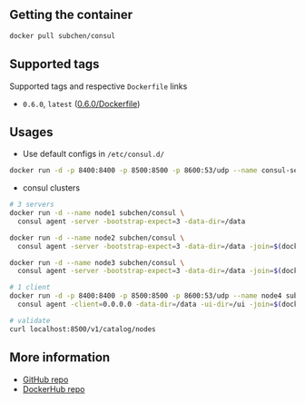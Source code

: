 ## Getting the container

```bash
docker pull subchen/consul
```


## Supported tags

Supported tags and respective `Dockerfile` links

* `0.6.0`, `latest` ([0.6.0/Dockerfile](https://github.com/subchen/docker-images/blob/master/consul/0.6.0/Dockerfile))


## Usages

* Use default configs in  `/etc/consul.d/`

```bash
docker run -d -p 8400:8400 -p 8500:8500 -p 8600:53/udp --name consul-server subchen/consul
```

* consul clusters

```bash
# 3 servers
docker run -d --name node1 subchen/consul \
  consul agent -server -bootstrap-expect=3 -data-dir=/data

docker run -d --name node2 subchen/consul \
  consul agent -server -bootstrap-expect=3 -data-dir=/data -join=$(docker inspect -f '{{.NetworkSettings.IPAddress}}' node1)

docker run -d --name node3 subchen/consul \
  consul agent -server -bootstrap-expect=3 -data-dir=/data -join=$(docker inspect -f '{{.NetworkSettings.IPAddress}}' node1)

# 1 client
docker run -d -p 8400:8400 -p 8500:8500 -p 8600:53/udp --name node4 subchen/consul \
  consul agent -client=0.0.0.0 -data-dir=/data -ui-dir=/ui -join=$(docker inspect -f '{{.NetworkSettings.IPAddress}}' node1)

# validate
curl localhost:8500/v1/catalog/nodes
```


## More information

* [GitHub repo](https://github.com/subchen/docker-images/blob/master/consul)
* [DockerHub repo](https://hub.docker.com/r/subchen/consul)

